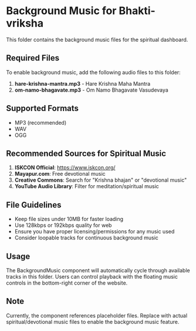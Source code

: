 # Background Music for Bhakti-vriksha

This folder contains the background music files for the spiritual dashboard.

## Required Files

To enable background music, add the following audio files to this folder:

1. **hare-krishna-mantra.mp3** - Hare Krishna Maha Mantra
2. **om-namo-bhagavate.mp3** - Om Namo Bhagavate Vasudevaya

## Supported Formats

- MP3 (recommended)
- WAV
- OGG

## Recommended Sources for Spiritual Music

1. **ISKCON Official**: https://www.iskcon.org/
2. **Mayapur.com**: Free devotional music
3. **Creative Commons**: Search for "Krishna bhajan" or "devotional music"
4. **YouTube Audio Library**: Filter for meditation/spiritual music

## File Guidelines

- Keep file sizes under 10MB for faster loading
- Use 128kbps or 192kbps quality for web
- Ensure you have proper licensing/permissions for any music used
- Consider loopable tracks for continuous background music

## Usage

The BackgroundMusic component will automatically cycle through available tracks in this folder. Users can control playback with the floating music controls in the bottom-right corner of the website.

## Note

Currently, the component references placeholder files. Replace with actual spiritual/devotional music files to enable the background music feature.
